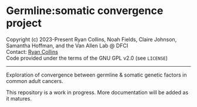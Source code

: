 # Germline:somatic convergence project  

Copyright (c) 2023-Present Ryan Collins, Noah Fields, Claire Johnson, Samantha Hoffman, and the Van Allen Lab @ DFCI  
Contact: [Ryan Collins](mailto:Ryan_Collins@dfci.harvard.edu)  
Code provided under the terms of the GNU GPL v2.0 (see `LICENSE`)

---  

Exploration of convergence between germline & somatic genetic factors in common adult cancers.  

This repository is a work in progress. More documentation will be added as it matures.  
